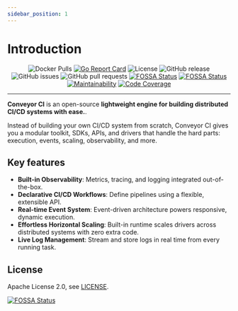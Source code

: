 ```yaml
---
sidebar_position: 1
---
```


# Introduction

<div align="center">

![Docker Pulls](https://img.shields.io/docker/pulls/openug/conveyor.svg?maxAge=604800)
[![Go Report Card](https://goreportcard.com/badge/github.com/open-ug/conveyor)](https://goreportcard.com/report/github.com/open-ug/conveyor)
![License](https://img.shields.io/github/license/open-ug/conveyor.svg)
![GitHub release](https://img.shields.io/github/v/release/open-ug/conveyor)
![GitHub issues](https://img.shields.io/github/issues/open-ug/conveyor)
![GitHub pull requests](https://img.shields.io/github/issues-pr/open-ug/conveyor)
[![FOSSA Status](https://app.fossa.com/api/projects/git%2Bgithub.com%2Fopen-ug%2Fconveyor.svg?type=shield)](https://app.fossa.com/projects/git%2Bgithub.com%2Fopen-ug%2Fconveyor?ref=badge_shield)
[![FOSSA Status](https://app.fossa.com/api/projects/git%2Bgithub.com%2Fopen-ug%2Fconveyor.svg?type=shield&issueType=security)](https://app.fossa.com/projects/git%2Bgithub.com%2Fopen-ug%2Fconveyor?ref=badge_shield&issueType=security)
[![Maintainability](https://qlty.sh/badges/229750f3-9423-4ea6-8528-8e0f8cf854b5/maintainability.svg)](https://qlty.sh/gh/open-ug/projects/conveyor)
[![Code Coverage](https://qlty.sh/badges/229750f3-9423-4ea6-8528-8e0f8cf854b5/test_coverage.svg)](https://qlty.sh/gh/open-ug/projects/conveyor)


</div>

---

**Conveyor CI** is an open-source **lightweight engine for building distributed CI/CD systems with ease.**.

Instead of building your own CI/CD system from scratch, Conveyor CI gives you a modular toolkit, SDKs, APIs, and drivers that handle the hard parts: execution, events, scaling, observability, and more.

## Key features

- **Built-in Observability**: Metrics, tracing, and logging integrated out-of-the-box.
- **Declarative CI/CD Workflows**: Define pipelines using a flexible, extensible API.
- **Real-time Event System**: Event-driven architecture powers responsive, dynamic execution.
- **Effortless Horizontal Scaling**: Built-in runtime scales drivers across distributed systems with zero extra code.
- **Live Log Management**: Stream and store logs in real time from every running task.

## License

Apache License 2.0, see [LICENSE](https://github.com/open-ug/conveyor/blob/main/LICENSE).

[![FOSSA Status](https://app.fossa.com/api/projects/git%2Bgithub.com%2Fopen-ug%2Fconveyor.svg?type=large)](https://app.fossa.com/projects/git%2Bgithub.com%2Fopen-ug%2Fconveyor?ref=badge_large)

